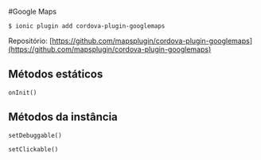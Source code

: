 #Google Maps

`$ ionic plugin add cordova-plugin-googlemaps`


Repositório: [https://github.com/mapsplugin/cordova-plugin-googlemaps](https://github.com/mapsplugin/cordova-plugin-googlemaps)



Métodos estáticos
-----------------

`onInit()`


Métodos da instância
--------------------


`setDebuggable()`


`setClickable()`